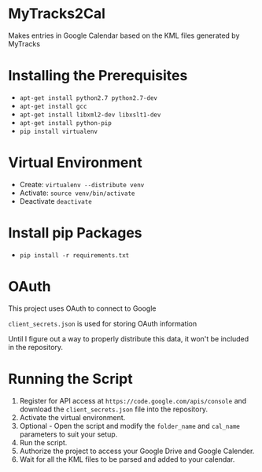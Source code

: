 MyTracks2Cal
============

Makes entries in Google Calendar based on the KML files generated by MyTracks

Installing the Prerequisites
============================

* `apt-get install python2.7 python2.7-dev`
* `apt-get install gcc`
* `apt-get install libxml2-dev libxslt1-dev`
* `apt-get install python-pip`
* `pip install virtualenv`

Virtual Environment
===================

* Create: `virtualenv --distribute venv`
* Activate: `source venv/bin/activate`
* Deactivate `deactivate`

Install pip Packages
====================

* `pip install -r requirements.txt`

OAuth
=====

This project uses OAuth to connect to Google

`client_secrets.json` is used for storing OAuth information

Until I figure out a way to properly distribute this data, it won't be included in the repository.

Running the Script
==================

1.  Register for API access at `https://code.google.com/apis/console` and download the `client_secrets.json` file into the repository.
2.  Activate the virtual environment.
3.  Optional - Open the script and modify the `folder_name` and `cal_name` parameters to suit your setup.
4.  Run the script.
5.  Authorize the project to access your Google Drive and Google Calender.
6.  Wait for all the KML files to be parsed and added to your calendar.
